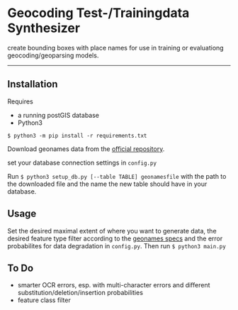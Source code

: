# Geocoding Test-/Trainingdata Synthesizer

create bounding boxes with place names for use in training or evaluationg geocoding/geoparsing models.

---

## Installation

Requires
* a running postGIS database
* Python3

```$ python3 -m pip install -r requirements.txt ```

Download geonames data from the [official repository](http://download.geonames.org/export/dump/).

set your database connection settings in `config.py`

Run ```$ python3 setup_db.py [--table TABLE] geonamesfile``` with the path to the downloaded file and the name the new table should have in your database.

## Usage

Set the desired maximal extent of where you want to generate data, the desired feature type filter according to the [geonames specs](http://www.geonames.org/export/codes.html) and the error probabilites for data degradation in `config.py`. Then run `$ python3 main.py`

## To Do
* smarter OCR errors, esp. with multi-character errors and different substitution/deletion/insertion probabilities
* feature class filter